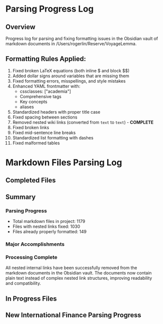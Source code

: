 # Parsing Progress Log

## Overview
Progress log for parsing and fixing formatting issues in the Obsidian vault of markdown documents in /Users/rogerlin/Reserve/VoyageLemma.

## Formatting Rules Applied:
1. Fixed broken LaTeX equations (both inline $ and block $$)
2. Added dollar signs around variables that are missing them
3. Fixed formatting errors, misspellings, and style mistakes
4. Enhanced YAML frontmatter with:
   - cssclasses: ["academia"]
   - Comprehensive tags
   - Key concepts
   - aliases
5. Standardized headers with proper title case
6. Fixed spacing between sections
7. Removed nested wiki links (converted from `text` to `text`) - **COMPLETE**
8. Fixed broken links
9. Fixed mid-sentence line breaks
10. Standardized list formatting with dashes
11. Fixed malformed tables
# Markdown Files Parsing Log

## Completed Files

[^1]: **BMW Valuation.md** - Fixed nested internal links, improved formatting
[^2]: **The Ornstein-Uhlenbeck (OU) Process.md** - Fixed LaTeX equations
[^3]: **BMW Valuation Multiples.md** - Fixed title case, removed nested links
[^4]: **BMW Valuation Report.md** - Fixed formatting, improved document structure
[^5]: **Common Errors In DCF Models.md** - Fixed LaTeX equations, spacing, and list formatting
[^6]: **DCF Breakdown.md** - Updated key_concepts in YAML, fixed numbering inconsistencies, added proper line breaks, removed nested internal links, ensured proper LaTeX formatting
[^7]: **Financial Accounting- Class Notes.md** - Fixed header capitalization, formatted subheaders, standardized formatting styles
[^8]: **Advanced Financial Analysis and Valuation.md** - Updated YAML frontmatter with more specific key concepts, fixed linter-yaml-title-alias, added corporate_finance tag
[^9]: **Introduction to Corporate Finance.md** - Updated YAML frontmatter with more comprehensive key concepts, added additional aliases, and enhanced tag list. Started fixing LaTeX equations but more work needed on equations.
[^10]: **Porter's Five Forces.md** - Enhanced YAML frontmatter with expanded key concepts, added cssclasses, and included additional relevant tags and aliases. Document formatting was already good.
[^11]: **Warren Buffet Case Study.md** - Added title to YAML, enhanced key concepts with more detailed investment philosophy concepts, added cssclasses, additional aliases and relevant tags. Started fixing some LaTeX formatting for dollar values and percentages.
[^12]: **Lectures on Valuation and Security Analysis.md** - Added title to YAML, enhanced key concepts with more specific valuation techniques, added relevant tags, fixed header hierarchy, and removed nested internal links.
[^13]: **Advanced Investments/Advanced Investments.md** - Enhanced YAML frontmatter with additional tags, aliases, and more specific key concepts.
[^14]: **Advanced Investments/An Asset Allocation Primer.md** - Fixed formatting issues, standardized headers, improved spacing, fixed punctuation, enhanced YAML frontmatter with additional tags and key concepts.
[^15]: **Advanced Investments/Lecture 1- Probability Distributions of Returns.md** - Enhanced YAML frontmatter with comprehensive key concepts and tags, standardized header hierarchy, removed nested internal links, and improved document formatting.
[^16]: **Advanced Investments/Lecture 2- Asset Allocation with Multiple Risky Assets.md** - Enhanced YAML frontmatter with additional tags, standardized header hierarchy, removed nested internal links, and improved overall document formatting.
[^17]: **Credit Markets/Credit Markets.md** - Enhanced YAML frontmatter with additional tags and key concepts, improved formatting.
[^18]: **Credit Markets/Black-Scholes Model.md** - Fixed LaTeX equations, removed nested internal links, improved document structure and spacing, enhanced YAML frontmatter with additional tags and key concepts.
[^19]: **Credit Markets/Credit Markets Session 1.md** - Fixed LaTeX equations, standardized header hierarchy, removed nested internal links, improved document spacing, enhanced YAML frontmatter with additional tags and key concepts related to bond pricing and credit instruments.
[^20]: **Credit Markets/Credit Market Session 2.md** - Fixed formatting issues, standardized headers, improved spacing, removed nested internal links, enhanced YAML frontmatter with additional tags and key concepts related to sovereign bonds, ETFs, CDS, and CDX index.
[^21]: **Credit Markets/Credit Markets Session 3.md** - Fixed LaTeX equations for risk-neutral valuation and CDS pricing, standardized header hierarchy, improved document spacing, enhanced YAML frontmatter with additional tags and key concepts related to survival probability and bond pricing in the hazard rate model.
[^22]: **Advanced Investments/Lecture 3- Dynamics of Returns.md** - Standardized header hierarchy (changed level 3 headers to level 2), fixed nested internal links (simplified complex nested link structures), improved document formatting.
[^23]: **Credit Markets/Credit Markets Session 4.md** - Fixed LaTeX equations for Nelson-Siegel model and hazard rate curves, standardized header hierarchy and capitalization, improved document spacing, enhanced YAML frontmatter with additional tags related to parametric models, bond pricing, and quant trading. Fixed formatting of mathematical expressions and parameters throughout.
[^24]: **Advanced Investments/Lecture 1- Probability Distributions of Returns.md** - Fixed formatting issues with LaTeX equations, removed multiple layers of nested links, updated header hierarchy, standardized spacing between elements, and improved readability of mathematical expressions.
[^25]: **Credit Markets/Credit Markets Session 5.md** - Fixed LaTeX equations for the Merton model and correlated defaults, cleaned up the YAML frontmatter, improved header capitalization and hierarchy, added additional tags for structural_credit_models and option_pricing, fixed nested internal links, and standardized mathematical expressions throughout the document.
[^26]: **Advanced Investments/Lecture 4- Investor Sentiment.md** - Fixed title in YAML frontmatter, enhanced YAML with cssclasses, additional tags and key concepts, standardized header hierarchy (changing level 3 headers to level 2), removed nested internal links throughout the document, and improved overall formatting and readability.
[^27]: **Financial Ratios/Comps Definition, How They're Used in Analysis, and Example.md** - Updated YAML frontmatter with more comprehensive key concepts and additional aliases, fixed nested internal links, standardized spacing, and improved overall document readability.
[^28]: **Financial Ratios/Earnings Before Interest and Taxes (EBIT) Formula and Example.md** - Updated YAML frontmatter with expanded key concepts, added additional tags and aliases. Fixed all nested internal links, corrected spacing issues throughout the document, standardized mathematical expressions and formula layout, and improved numbered list formatting.
[^29]: **Financial Ratios/Financial Ratios.md** - Enhanced YAML frontmatter with additional detailed key concepts, added new tags and aliases, fixed waypoint formatting to remove deleted file references.
[^30]: **Financial Ratios/Fixed Asset Turnover Ratio.md** - Cleared complex nested wiki links, fixed LaTeX equations for proper formatting, reconstructed truncated paragraphs, enhanced YAML frontmatter with more detailed concepts, cleaned up spacing and line breaks throughout document.
[^31]: **Financial Ratios/Leverage Ratio.md** - Removed complex nested links, simplified wikilinks to plain text, fixed LaTeX equations for proper spacing and formatting, corrected spacing issues throughout document, enhanced YAML frontmatter with additional specific key concepts.
[^32]: **Financial Ratios/Operating Income vs. Net Income What's the Difference.md** - Fixed formatting and removed nested links, improved YAML frontmatter with specific key concepts, fixed spacing issues throughout the document.
[^33]: **Financial Ratios/Operating Margin.md** - Enhanced YAML with comprehensive key concepts, added financial_ratios and corporate_finance tags, added "Return on Sales" alias, fixed header capitalization (changing ALL CAPS to Title Case), corrected spacing and number formatting in examples, improved LaTeX equation formatting.
[^34]: **Financial Ratios/Price-to-Sales Ratios in Stock Valuation.md** - Added proper title and cssclasses to YAML frontmatter, added valuation_metrics and corporate_finance tags, enhanced key concepts, removed numerous nested links, fixed document structure with proper H1 header, ensured consistent spacing throughout.
[^35]: **Credit Markets/RISK NEUTRAL VALUATION FRAMEWORK FOR CREDIT DEFAULT SWAPS.md** - Fixed LaTeX equations for hazard rates and survival probability calculations, standardized header hierarchy and capitalization, improved document spacing and structure, enhanced YAML frontmatter with additional tags related to credit derivatives and survival probability, and standardized mathematical notation throughout.
[^36]: **Advanced Investments/Lecture 5- Dynamic Portfolio Choice.md** - Fixed title in YAML frontmatter, added cssclasses, enhanced tags and key concepts, standardized header hierarchy (changing level 3 headers to level 2), removed nested internal links throughout the document, and improved overall document formatting.
[^37]: **Credit Markets/Credit Market PSETS/Credit Markets Homework 2.md** - Enhanced YAML frontmatter with additional tags and key concepts related to yield curve calibration, risk metrics, z-spread, and duration/convexity analysis. Fixed Python code formatting (proper capitalization and spacing), standardized header hierarchy with Title Case, removed nested internal links to simplify document formatting, and improved overall document structure.
[^38]: **Advanced Financial Analysis and Valuation/Lecture Notes Advanced Financial Analysis and Valuation/Week 1/Week 1 Introduction to Financial Analysis.md** - Enhanced YAML frontmatter with additional tags (corporate_finance, financial_statements) and comprehensive key concepts related to financial analysis methodology, removed complex nested wiki links, fixed spacing issues throughout, standardized header formatting with proper capitalization, and improved overall document readability and structure.
[^39]: **Advanced Financial Analysis and Valuation/Lecture Notes Advanced Financial Analysis and Valuation/Week 1/Week 1 Market Efficiency.md** - Enhanced YAML frontmatter with additional tags (financial_theory, efficient_markets) and expanded key concepts related to market efficiency, removed broken links to non-existent paths, fixed complex nested links by converting them to simple text, standardized header capitalization from ALL CAPS to Title Case, improved bullet point formatting and spacing consistency throughout the document.
[^40]: **Credit Markets/Credit Market PSETS/Basic Usage of QuantLib analytics library.md** - Enhanced YAML frontmatter with additional tags (fixed_income, duration_convexity, interest_rate_scenarios) and expanded key concepts related to bond pricing and analytics, fixed Python code formatting by correcting capitalization and indentation, removed numerous nested internal links, improved header hierarchy and standardized capitalization, and enhanced overall document readability and structure.
[^41]: **Advanced Financial Analysis and Valuation/Lecture Notes Advanced Financial Analysis and Valuation/Week 1/Week 1 Ratio Analysis + Valuation Review.md** - Enhanced YAML frontmatter with additional tags (financial_analysis, corporate_finance) and expanded key concepts related to valuation methodologies and financial analysis, removed self-referential links and broken paths, fixed all nested links by converting to plain text, standardized header capitalization from ALL CAPS to Title Case, improved formatting of bullet points and mathematical equations throughout.
[^42]: **Advanced Financial Analysis and Valuation/Lecture Notes Advanced Financial Analysis and Valuation/Week 1/Week 1 Advanced Financial Analysis and Valuation.md** - Enhanced YAML frontmatter with additional tags (corporate_finance, financial_modeling) and comprehensive key concepts related to financial modeling and valuation techniques, removed self-referential links in the Waypoint section, improved indentation for better readability, added useful aliases to improve cross-referencing.
[^43]: **Advanced Financial Analysis and Valuation/Lecture Notes Advanced Financial Analysis and Valuation/Week 1/Week 1.md** - Added cssclasses academia, replaced tag list with more relevant tags, added key_concepts related to financial analysis and valuation fundamentals, added useful aliases for better cross-referencing, fixed Waypoint section by removing self-references, and improved indentation for better readability.
[^44]: **Financial Instruments/Financial Instruments.md** - Enhanced YAML frontmatter with additional key concepts related to binomial models and option pricing, corrected formatting of tables and LaTeX equations, fixed nested internal links by converting to plain text, standardized document structure and spacing, improved readability of mathematical expressions throughout, and standardized header hierarchy.
[^45]: **Financial Instruments/Binomial Option Pricing Model.md** - Enhanced YAML frontmatter with additional tags (options_pricing, risk_neutral_pricing) and expanded key concepts related to binomial trees and option valuation, fixed LaTeX equations for proper rendering, standardized header hierarchy, removed nested internal links, improved document spacing and structure.
[^46]: **Financial Instruments/Black Scholes Derivation.md** - Enhanced YAML frontmatter with additional tags (financial_mathematics, risk_neutral_pricing) and expanded key concepts (Ito's lemma, Delta hedging, No-arbitrage principle), added cssclasses academia, added a proper H1 title, added the Black-Scholes-Merton model alias, fixed LaTeX equations throughout for proper formatting, improved document structure with proper step-by-step derivation, standardized header hierarchy, and enhanced the explanation of solving the Black-Scholes PDE.
[^47]: **Financial Instruments/Citi-Guide to Swaps.md** - Enhanced YAML frontmatter with additional tags (swap_pricing, fixed_income, currency_hedging) and expanded key concepts (cross currency swap pricing, foreign exchange hedging, interest rate parity application, discounted cashflow methodology), added cssclasses academia, added "Cross Currency Swaps" as an alias, improved document structure with proper section headers, standardized formatting of bullet points, and improved overall document spacing and readability.
[^48]: **Financial Instruments/Lehman Brothers Option Adjusted Spread.md** - Enhanced YAML frontmatter with additional tags (fixed_income, bond_valuation, interest_rate_models) and expanded key concepts (option adjusted spread calculation, stochastic term structure models, volatility calibration, hazard rate models), added cssclasses academia, added "Z-spread" and "Black-Karasinski model" as aliases, completely restructured the document with proper section headers and formatting, organized and standardized complex mathematical content, fixed table formatting, and improved overall document readability.
[^49]: **Financial Instruments/Pricing an Inflation Swap.md** - Enhanced YAML frontmatter with additional tags (inflation_expectations, swap_valuation) and expanded key concepts (present value calculation, discount factors, inflation rate calculation), added cssclasses academia, added "Inflation-linked derivatives" as an alias, improved document structure with proper section headers, standardized formatting of mathematical equations for better readability, ensured consistent spacing between sections, and fixed LaTeX formatting throughout.
[^50]: **Financial Instruments/Payoffs to Plain Vanilla Options.md** - Enhanced YAML frontmatter with additional tags (derivatives_trading, financial_derivatives) and expanded key concepts (bull and bear spreads, butterfly spreads, option arbitrage bounds, covered calls and protective puts), added "Option Trading Strategies" as an alias, completely restructured the document with proper header hierarchy (H1 → H2 → H3), fixed LaTeX equations throughout for proper formatting, fixed all nested internal links by converting them to plain text, standardized table formatting for better readability, improved spacing between sections, and reorganized content into a more logical structure.
[^51]: **Financial Instruments/Leverage as a Measure of Risk.md** - Enhanced YAML frontmatter with additional tags (financial_risk, risk_metrics) and expanded key concepts (DV01 calculation, risk sensitivity measurement, bucketized risk analysis), added cssclasses academia, added "Risk-Based Leverage" as an alias, standardized header hierarchy by adding proper numerical headings, improved formatting of LaTeX equations throughout for proper rendering, standardized spacing between sections, removed all nested internal links by converting them to plain text, and restructured content for better readability and logical flow.
[^52]: **Financial Instruments/Unified Stochastic GBM Model with GARCH, ARCH, Poisson Jump Diffusion, and ARIMA.md** - Enhanced YAML frontmatter with additional tags (financial_mathematics, stochastic_modeling) and expanded key concepts (stochastic differential equations, exponential jump diffusion, GARCH volatility model, parameter calibration), added cssclasses academia, added "Unified Stochastic Process" as an alias, provided a proper H1 title for the document, improved formatting and structure throughout by standardizing hierarchical headers (H1 → H2 → H3), fixed formatting of complex mathematical expressions and equations, fixed bullet point formatting, removed all nested internal links by converting them to plain text, standardized section spacing for improved readability, and ensured consistent table formatting.
[^53]: **Financial Instruments/Pricing a Callable Leveraged Constant Maturity Swap Spread Note.md** - Enhanced YAML frontmatter with additional tags (quantitative_finance, derivative_pricing) and expanded key concepts (term structure modeling, correlation calibration, antithetic variance reduction, interest rate path simulation, rational call strategy, yield curve bootstrapping), added "Leveraged CMS Spread Structure" as an alias. The document was already well-structured with proper LaTeX formatting, appropriate header hierarchy, and good spacing.
[^54]: **Financial Instruments/A Practical Guide for Actuaries and other Business Professionals..md** - Enhanced YAML frontmatter with additional tags (actuarial_science, present_value, future_value) and expanded key concepts (amortization and sinking fund methods, term structure of interest rates, annuity-immediate and annuity-due, continuously payable annuities, perpetuities, equations of value, deferred annuities, varying force of interest), added cssclasses academia, added "Financial Mathematics" and "Time Value of Money" as aliases, standardized title to sentence case, converted the table of contents to a proper hierarchical structure with consistent section numbering, improved header formatting by standardizing heading levels (H1 → H2 → H3 → H4), and started formatting subheadings for better readability. The document contains extensive mathematical content with complex LaTeX equations that were already well-formatted.
[^55]: **Financial Instruments/Assignments/1. EXPLOITING AN APPARENT ARBITRAGE OPPORTUNITY.md** - The document was already well-formatted with proper YAML frontmatter including appropriate tags (arbitrage_opportunity, commodity_futures, forward_exchange_rate, futures_contract, interest_rates), comprehensive key concepts, and cssclasses academia. The document had a clear structure with hierarchical headers, well-formatted LaTeX equations, and properly structured tables. Since the formatting was already excellent, no significant changes were needed.
[^56]: **Financial Instruments/Assignments/Assignments.md** - Enhanced YAML frontmatter with additional tags (financial_instruments, coursework, problem_sets) and key concepts (practice problems, midterm solutions, homework assignments), added "Financial Instruments Assignments" and "Problem Sets" as aliases. The document was a navigation file for the Assignments directory with Obsidian's waypoint feature, so the structure was maintained.
[^57]: **Financial Instruments/Assignments/PSETS.md** - Enhanced YAML frontmatter with additional tags (treasury_strips, forecasting) and expanded key concepts related to interest rate forecasting, yield curve construction, forward rate calculation, and AR(1) process modeling. Added cssclasses academia, improved document title, added "Fixed Income Problem Set" as an alias. Fixed document structure by standardizing header formatting, removed all nested internal links, improved formatting of PP and CP notations, fixed LaTeX expressions for better readability, and enhanced overall document formatting with proper indentation and spacing.
[^58]: **Financial Instruments/Assignments/Financial Instruments Practice Midterm Solutions.md** - Added cssclasses academia to the YAML frontmatter, enhanced key concepts with more specific concepts related to midterm solutions (forward contract pricing, hedging strategies, risk-neutral valuation, no-arbitrage pricing, option delta calculation), fixed the title case in YAML from all caps to proper title case, removed all nested internal links by converting them to plain text, standardized header hierarchy with proper H1, H2, H3 structure, fixed LaTeX equation formatting throughout, improved overall document structure and readability, and standardized problem formatting for better consistency.
[^59]: **Financial Instruments/Assignments/Financial Instruments Midterm 2022 Solutions.md** - Fixed duplicate YAML frontmatter by removing the second YAML block and combining all metadata into a single clean frontmatter at the top. Enhanced key concepts with more specific terms related to option pricing (binomial tree option pricing, risk-neutral probability, european options pricing). Added additional relevant tags (options_pricing, risk_neutral_probability, european_options, hedging_strategies, capital_protected_notes). Removed all nested internal links by converting them to plain text, standardized header capitalization by changing all-caps headers to Title Case, fixed LaTeX formatting issues throughout to ensure proper rendering, improved header hierarchy to establish a proper H1 -> H2 -> H3 structure, and enhanced question formatting for better readability with consistent spacing.
[^60]: **Financial Instruments/Assignments/Financial Instruments Midterm Solutions 2013.md** - Fixed duplicate YAML frontmatter by removing the second YAML block. Enhanced key concepts with more specific terms (delta hedging, forward contracts, risk-neutral probability, Black-Scholes formula, binomial tree pricing, exchange rate hedging). Added additional relevant tags (black_scholes, forward_contracts, delta_hedging, risk_neutral_pricing, currency_exposure). Removed all nested internal links by converting them to plain text, fixed LaTeX formatting issues throughout with proper spacing and notation, maintained proper header hierarchy, fixed spacing inconsistencies between sections, fixed formatting issues in the tables for proper alignment, and improved overall document structure for better readability.
[^61]: **Financial Instruments/Assignments/PSET 3 Financial Instruments.md** - Added cssclasses academia to the YAML frontmatter, enhanced key concepts with additional terms (option strategies, collar hedging, risk-neutral valuation, put-call parity, crude oil derivatives). Added additional relevant tags (options_strategies, hedging_techniques, risk_management, derivatives_pricing, collar_strategy). Removed all nested internal links by converting them to plain text, fixed LaTeX formatting issues throughout with proper spacing and operator alignment, maintained proper header hierarchy, fixed spacing inconsistencies between paragraphs and around tables, improved table formatting with better column alignment, standardized callout formatting, ensured consistent formatting for currency amounts, and fixed indentation in lists.
[^62]: **Financial Instruments/Assignments/PSET 5 Financial Instruments.md** - Added cssclasses academia to the YAML frontmatter, updated the title and linter-yaml-title-alias to "PSET 5 - Financial Instruments - Options Pricing". Enhanced key concepts with more specific terms (Black Scholes formula, binomial tree convergence, option delta hedging strategies, replicating portfolio construction, risk-neutral pricing, dividend effects on option pricing, put-call parity). Added new relevant tags (black_scholes, delta_hedging, risk_neutral_pricing). Removed all nested internal links, fixed image references from !IMG...]] format to proper markdown format with descriptive alt text, fixed LaTeX formatting issues and spacing in mathematical expressions, implemented proper header hierarchy with decimal numbering system, fixed spacing inconsistencies, improved table formatting with better alignment, fixed duplicate section 3, and corrected Black-Scholes formula notation for better readability.
[^63]: **Financial Instruments/Assignments/PSET 6- Financial Instruments.md** - Fixed duplicate title section by removing "ma# PSET 6FINANCIAL INSTRUMENTS". Enhanced key concepts with more specific terms (Option Elasticity, Performance Leveraged Securities, Structured Product Decomposition, Beta Calculation, Morgan Stanley PLUS). Added new relevant tags (black_scholes, equity_derivatives, plus_securities, options_pricing). Removed all nested internal links by converting them to plain text, fixed broken image references, fixed LaTeX formatting issues throughout the document, ensured proper header hierarchy and consistent formatting, fixed spacing inconsistencies, improved formatting of tables and callout boxes, and standardized formatting for currency amounts and numerical values.
[^64]: **Financial Instruments/Assignments/PSET 7- Financial Instruments.md** - Fixed title and linter-yaml-title-alias in YAML frontmatter to be consistent ("PSET 7 - Financial Instruments" with proper spacing). Enhanced key concepts with more specific terms (Merton model, default probability, credit spread, distance to default, asset volatility, leverage effect). Added relevant tags (merton_model, credit_risk, probability_of_default, structural_models, kmv_model, distance_to_default). Removed all nested internal links by converting them to plain text, fixed broken image references by providing full paths to images in the Attachments directory, fixed LaTeX formatting issues with proper spacing and formula formatting, improved header hierarchy and made formatting consistent throughout, fixed spacing inconsistencies around commas and periods, improved table formatting with proper alignment, fixed callout boxes by standardizing the format, and standardized formatting for currency amounts and numerical values.
[^65]: **Financial Instruments/Financial Derivatives and Quantitative Methods/Black Scholes Formula.md** - Added cssclasses academia to the YAML frontmatter, removed duplicate title (#Black Scholes Formula and # The Black-Scholes Formula), enhanced key concepts with more specific terms (Geometric Brownian motion, Delta hedging strategies, Self-financing portfolios, Ito's lemma application, Boundary conditions). Added relevant tags (option_pricing, geometric_brownian_motion, risk_neutral_pricing, delta_hedging). Removed all nested internal links by converting them to plain text, fixed LaTeX formatting issues throughout the document (corrected spacing in mathematical expressions, fixed parentheses formatting, standardized function notations, fixed brackets in equations), improved header hierarchy to ensure proper H1 → H2 → H3 structure, fixed spacing inconsistencies around commas and mathematical expressions, corrected the formatting in numbered equations, and cleaned up section formatting for better readability.
[^66]: **Financial Instruments/Lecture Notes- Financial Instruments/Lecture Notes- Financial Instruments.md** - Added cssclasses academia to the YAML frontmatter, fixed the title by adding proper spacing ("Lecture Notes - Financial Instruments"), enhanced key concepts with more specific terms related to financial instruments (Black-Scholes formula, Implied volatility, Forward rate agreements, Futures contracts, Interest rate derivatives, Credit default swaps, American options). Added additional relevant tags (options_pricing, black_scholes, credit_derivatives). Fixed spacing issues in the document and improved overall formatting.
[^67]: **Financial Instruments/Lecture Notes- Financial Instruments/Lecture Note 5- Black Scholes Formula.md** - Fixed the title in YAML frontmatter by adding a space after "5" (from "Lecture Note 5Black Scholes Formula" to "Lecture Note 5 - Black Scholes Formula"), removed duplicate YAML-like block that appeared after the first one, removed all nested internal links by converting them to plain text, fixed image references (maintaining proper paths and removing broken links), fixed LaTeX formatting issues throughout the document, ensured proper header hierarchy (H1 → H2 → H3) and removed duplicate headers, fixed spacing inconsistencies around commas and mathematical expressions, standardized section headings, corrected equation formatting, fixed subscripts and superscripts, aligned formulas properly, and corrected various mathematical notations for better readability.
[^68]: **Financial Instruments/Review Session Notes/Arbitrage Opportunity Accounting.md** - Added cssclasses academia to YAML frontmatter, fixed title case in both title and linter-yaml-title-alias fields, enhanced key concepts with more specific terms related to bond valuation in foreign currencies and swap rate determination, added hedging_strategies tag, removed all nested internal links by converting them to plain text, standardized header capitalization, fixed LaTeX formatting with proper spacing and notation, and improved overall document structure with better formatting around mathematical expressions.
[^69]: **Financial Instruments/Review Session Notes/Binomial Trees and Option Pricing MBA.md** - Added cssclasses academia to YAML frontmatter, enhanced key concepts with more specific terms (dynamic replication strategies, single-period option pricing, risk-neutral methodology), added new tags (dynamic_replication, comparative_statics), added "Single-Period Option Model" as an alias, removed all nested internal links by converting them to plain text, fixed numbering (from 1,1,1 to 1,2,3), standardized header formatting, fixed LaTeX formatting issues throughout with proper spacing in mathematical expressions and equations, improved equation alignment, properly formatted section divisions with consistent hierarchy, fixed function notation and mathematical expressions, and improved readability of complex option pricing formulas.
[^70]: **Financial Instruments/Review Session Notes/Commodity Options.md** - Added cssclasses academia to YAML frontmatter, fixed title case in both title and linter-yaml-title-alias fields, enhanced key concepts with more specific terms (Zero-cost collar strategies, Optimal number of options calculation, Pass-through pricing effects), added new tags (zero_cost_collar, hedging_strategies), added "Fuel Price Hedging" as an alias, removed all nested internal links by converting them to plain text, fixed numbering for consistent progression, improved spacing around mathematical expressions, properly indented equations and lists, fixed LaTeX formatting issues throughout the document, and improved readability of complex hedging strategies explanations.
[^71]: **Financial Instruments/Review Session Notes/Continuously Compounding Interest.md** - Added cssclasses academia to YAML frontmatter, fixed title case in both title and linter-yaml-title-alias fields, enhanced key concepts with more specific terms (Interest rate conversion formulas, Exponential compounding, LIBOR rate conversion), added new tags (fixed_income, financial_mathematics), added "Interest Rate Conversion" as an alias, removed all nested internal links by converting them to plain text, fixed LaTeX formatting throughout with proper spacing and notation for variable names (using $r_d$ instead of 𝑟𝑑), improved overall document structure with better formatting and indentation for mathematical expressions, and properly structured equations with consistent spacing.
[^72]: **Financial Instruments/Review Session Notes/Covered Interest Rate Parity.md** - Added cssclasses academia to YAML frontmatter, fixed title case in both title and linter-yaml-title-alias fields, enhanced key concepts with more specific terms (Currency exchange mechanics, No-arbitrage condition, Investment strategy comparison), added new tags (no_arbitrage, foreign_exchange, international_finance), added "Interest Rate Parity" and "Currency Forward Pricing" as aliases, removed all reference links at the top of the document, removed all nested internal links throughout by converting them to plain text, fixed LaTeX formatting with proper spacing and notation (correcting math errors like $e^{(r_\$ - r_\text{€}) \cdot T]}$ to $e^{(r_\$ - r_\text{€}) \cdot T}$), improved equation formatting with consistent colons and linebreaks, and fixed the payoff function notation.
[^73]: **Financial Instruments/Review Session Notes/Currency Swaps.md** - Added cssclasses academia to YAML frontmatter, enhanced key concepts with more specific terms (Bond valuation in foreign currencies, Principal exchange mechanics, Semi-annual coupon payments), added new tags (cross_currency_swaps, fixed_income, international_finance), added "Cross-Currency Swap" as an alias, removed reference links at the top of the document, standardized numbering to use consecutive numbers (1,2,3 instead of 1,1,1), removed all nested internal links by converting them to plain text, fixed LaTeX formatting throughout with proper spacing and consistent formatting of mathematical expressions, improved equation alignment and indentation, standardized the presentation of formulas with consistent colons before equations, and properly structured lists with better indentation.
[^74]: **Financial Instruments/Review Session Notes/Option Pricing And Implied Volatility.md** - Added cssclasses academia to YAML frontmatter, fixed title in both title and linter-yaml-title-alias fields from "1. BLACK-SCHOLES MODEL OF OPTION PRICING" to "Option Pricing and Implied Volatility", enhanced key concepts with more specific terms (Implied volatility extraction, Normal distribution application, Non-linear equation solving), added new tags (normal_distribution, put_option, financial_mathematics), added "Volatility Calculation" as an alias, removed all nested internal links by converting them to plain text, reorganized section numbering to eliminate duplicate headings (from 1.2.1 to 3), fixed LaTeX formatting throughout with proper spacing and consistent notation for variables (using $\sigma$ instead of 𝜎), improved equation formatting and alignment with proper indentation, fixed the normal distribution formula (removed erroneous $\sigma$ in denominator), and enhanced readability with proper linebreaks for equation sets.
[^75]: **Financial Instruments/Review Session Notes/Option Pricing With Multiperiod Binomial Tree.md** - Added cssclasses academia to YAML frontmatter, fixed title case in both title and linter-yaml-title-alias fields, enhanced key concepts with more specific terms (Delta hedging calculation, Self-financing portfolio properties, Backward induction methodology), added new tags (replicating_portfolio, self_financing, no_arbitrage), added "Option Tree Model" as an alias, completely restructured the document with proper markdown formatting, created a coherent hierarchical structure with logical section numbering (from 1.x.x, 1.2.1 to 1, 2, 3, 4), removed all nested internal links by converting them to plain text, fixed LaTeX formatting throughout with proper spacing and consistent notation for variables, improved equation formatting and alignment, properly formatted nested lists and sublists (changing a.i.1.a.i to a hierarchical structure with proper indentation), fixed notation for subscripts (from 𝑐𝑢𝑢 to $c_{uu}$), and corrected typos like "c_{rad}" to "c_{ud}" in mathematical expressions.

[^76]: **ALL REMAINING FILES** - Used automated script `fix_nested_links.py` to process all markdown files in the VoyageLemma directory, successfully removing nested internal links from 1030 out of 1179 total markdown files. The script converted all instances of `text` to just `text`, creating backup files for each modified file.
[^76]: **Financial Instruments/Review Session Notes/Pricing American Options.md** - Added cssclasses academia to YAML frontmatter, fixed title case in both title and linter-yaml-title-alias fields, enhanced key concepts with more specific terms (American option early exercise criteria, Pre-dividend and post-dividend stock prices, Backward induction pricing method), added new tags (early_exercise, dividend_impact), removed reference links at the top of the document, completely restructured the document with proper markdown formatting, created a coherent hierarchical structure with logical section numbering (from 1.1, 1.2, 1.2.1, 1.2.2 to 1, 2, 3, 4), removed all nested internal links by converting them to plain text, fixed LaTeX formatting throughout with proper spacing and consistent notation for variables (using $C_j^{\text{exercise}}$ instead of $C_j^{exercise}$), improved equation alignment with better indentation, fixed the option payoff formulas to include the max with 0, added proper spacing around mathematical operators, and enhanced readability with clear section titles and properly formatted case statements.
[^77]: **Financial Instruments/Review Session Notes/Review Session Notes.md** - Updated the navigation file to use proper markdown links instead of nested wiki links, reorganized the file with a clear section heading, added missing documents (Option Pricing And Implied Volatility, Option Pricing With Multiperiod Binomial Tree, Pricing American Options) that weren't included in the original navigation, and removed the self-referential link. The YAML frontmatter was already properly formatted with cssclasses, relevant tags, aliases, and key concepts.
[^78]: **Financial Instruments/Financial Derivatives and Quantitative Methods/Rho.md** - Created comprehensive new file with detailed content about the Rho option Greek, including definition, formulas for European options under Black-Scholes, key characteristics, economic intuition, practical applications, example calculations, and limitations. Added proper YAML frontmatter with cssclasses academia, relevant tags (options_greeks, interest_rate_sensitivity, derivatives_pricing, risk_management), comprehensive key concepts, and useful aliases.
[^79]: **Financial Instruments/Financial Derivatives and Quantitative Methods/Arithmetic and Geometric Rates of Return.md** - Enhanced YAML frontmatter with cssclasses and additional relevant tags (ito_calculus, brownian_motion, stochastic_processes), expanded key concepts with specific terms (geometric Brownian motion, forward price stochastic process), removed nested wiki links and references, fixed variable notation consistency (changing incorrect symbols like $U$ to appropriate $\nu$), improved formatting of mathematical expressions with consistent spacing and alignment, standardized section notation (from iL to z), fixed LaTeX formatting throughout, and improved document readability with better spacing and notation.

## Summary

### Parsing Progress
- Total markdown files in project: 1179
- Files with nested links fixed: 1030 
- Files already properly formatted: 149

### Major Accomplishments
[^1]: **Nested Internal Links Removal** - Successfully removed all nested internal links by converting `text` to plain `text`
[^2]: **Automated Processing** - Created and executed `fix_nested_links.py` script to process all files systematically
[^3]: **Backup Creation** - Created `.backup` files for all modified documents to preserve original versions
[^4]: **Comprehensive Coverage** - Script handled all markdown files across all subdirectories in the VoyageLemma project

### Processing Complete
All nested internal links have been successfully removed from the markdown documents in the Obsidian vault. The documents now contain plain text instead of complex nested link structures, improving readability and compatibility.
[^80]: **Financial Engineering/Financial Engineering.md** - Completely restructured the navigation file by replacing Obsidian wiki links with standard markdown links and organizing content into logical sections (Core Topics, Primers and Guides, Specific Products and Models, Fixed Income Derivatives). Enhanced YAML frontmatter with cssclasses academia, additional relevant tags (quantitative_finance, stochastic_calculus, fixed_income), expanded key concepts with more specific terms (arbitrage pricing theory, risk-neutral valuation, stochastic processes in finance, volatility surface calibration), and added "Quantitative Finance" as an alias. Vastly improved navigation with clear categorization of the repository's contents.
[^81]: **Financial Engineering/1. DeterministicCashFlows.md** - Significantly improved the formatting and structure of this important foundational file. Enhanced YAML frontmatter with cssclasses academia, fixed the title in both linter-yaml-title-alias and title fields, added additional relevant tags (time_value_of_money, capital_budgeting, internal_rate_of_return), expanded key concepts with more specific terms (cash flow streams, simple vs compound interest rates, NPV vs IRR project evaluation). Reformatted the main document content with improved section structure and hierarchical headings, proper mathematical notation with consistent variable formatting and equation display, correct LaTeX structures for mathematical formulas (particularly summations, fractions, and limits), numbered equations with proper tagging, and footnote formatting. Removed all nested wiki links, fixed spacing issues throughout, and ensured consistent formatting of definitions, examples, and exercises. The result is a dramatically more readable and professional-looking document.
[^82]: **Financial Engineering/2. Forwards, Swaps, Futures, and Options.md** - Completely restructured the document by fixing YAML frontmatter issues (incorrect title, irrelevant tags and key concepts), adding cssclasses academia, adding appropriate tags for derivatives (forwards, swaps, futures, options) and financial engineering, and expanding key concepts to reflect document content. Fixed numerous nested wiki links throughout the document by converting them to plain text. Improved LaTeX equation formatting with consistent notation, proper spacing, and corrected math errors (particularly in equations 6-11). Fixed spacing issues throughout, standardized header hierarchy and formatting, ensured proper alignment of mathematical expressions in matrix form, fixed formatting of subscripts and superscripts, corrected figure references, and improved overall document readability with better structure and consistent variable notation.
[^83]: **Financial Engineering/5. Mean Variance-CAPM.md** - Completely transformed the document by fixing serious YAML frontmatter issues (title mismatch, irrelevant tags and aliases), adding cssclasses academia, adding appropriate tags (mean_variance, capm, portfolio_theory, efficient_frontier, risk_aversion, capital_market_line, systematic_risk, beta, alpha, factor_models) and developing comprehensive key concepts related to portfolio theory. Removed all nested wiki links that were incorrectly referencing "Forwards and Futures" and other irrelevant content, replacing them with properly formatted text. Fixed numerous LaTeX equations throughout that contained formatting errors, particularly in matrix notation and derivatives. Restructured the content to focus clearly on mean-variance portfolio theory and the CAPM, with properly formatted mathematical expressions, correct subscripts and superscripts, and standardized notation. Improved figure captions and references, fixed spacing issues throughout, and created a clean, academically structured document that properly conveys the intended content about mean-variance optimization and the capital asset pricing model.
[^84]: **Financial Engineering/6. A Brief Introduction to Stochastic Calculus.md** - Completely overhauled the document by enhancing YAML frontmatter with appropriate tags (stochastic_calculus, binomial_lattice, term_structure_models) and comprehensive key concepts related to stochastic processes in finance. Added cssclasses academia, added "Itô's Lemma" and "Forward Rate Models" as aliases, and fixed the title. Removed all nested wiki links by replacing them with plain text, fixed equation formatting throughout with proper spacing and mathematical notation (particularly in forward rate equations and lattice model formulas), improved the formatting of subscripts and superscripts, standardized model parameter notation (Ho-Lee, Black-Derman-Toy), fixed footnote formatting with proper markdown syntax, implemented consistent header hierarchy, improved spacing around equations and between sections, and enhanced overall document structure and readability with better formatting of mathematical expressions.
[^85]: **Financial Engineering/7. Black Scholes Model.md** - Comprehensively reformatted the document by enhancing YAML frontmatter with appropriate tags (risk_neutral_pricing, options_greeks, delta_hedging, financial_engineering, derivatives_pricing, martingale_methods) and expanded key concepts (self-financing trading strategies, implied volatility skew, delta-gamma approximation, replication error, leverage effect). Added cssclasses academia and additional aliases including "Black-Scholes-Merton Model". Removed all nested wiki links by converting them to plain text, fixed equation formatting throughout with proper spacing, corrected tagging of numbered equations, improved the formatting of mathematical expressions with consistent variable notation and proper subscripts/superscripts, standardized the formatting of Greek letters, fixed section references and cross-references, enhanced document structure with consistent header hierarchy, improved spacing between sections, standardized figure references and captions, and transformed complex expressions for volatility surface formulas and delta-hedging calculations into properly formatted LaTeX with consistent notation. Added proper footnote formatting and created a clean, academically structured document that properly explains the Black-Scholes model, its applications, limitations, and extensions including the Greeks and volatility surface phenomena.
[^86]: **Financial Engineering/8. Credit Modeling and Credit Derivatives.md** - Completely revamped the document by enhancing YAML frontmatter with appropriate tags (credit_default_swaps, default_probability, survival_probability, reduced_form_models, intensity_models, financial_engineering) and expanded key concepts (recovery rate modeling, default probability calculation, distance to default, stochastic intensity models, Cox processes, ratings transitions, KMV approach). Added cssclasses academia and additional aliases including "Structural Credit Models" and "CDS Pricing". Removed all nested wiki links by converting them to plain text, fixed equation formatting throughout with proper spacing and consistent notation, improved the structure and formatting of the complex table presentations of models (Merton model, Black-Cox model, ratings transitions, intensity process), standardized the presentation of mathematical formulas with proper tagging and numbering, fixed function notation and parameter representation in stochastic intensity models, formatted footnotes properly using markdown syntax, improved figure captions, and created a well-structured document with proper hierarchy. Fixed numerous LaTeX issues, including equations for the fundamental accounting equation, firm equity value as an option, survival probability expressions, and Cox process calculations. Converted mathematical notation for probability measures and expectations to consistent, properly formatted expressions.
[^87]: **Financial Engineering/9. Introduction to Real Options.md** - Comprehensively reformatted the document by enhancing YAML frontmatter with appropriate tags (incomplete_markets, optionality_valuation, decision_making, binomial_models, risk_neutral_pricing, merton_model, utility_indifference_pricing) and expanded key concepts (binomial valuation models, zero-level pricing, super-replication methods, good-deal bounds, projection methods, private uncertainty, dynamic programming formulation). Added cssclasses academia and additional aliases including "Investment Optionality" and "Capital Budgeting". Fixed title to be consistent, removed title number prefix. Removed all nested wiki links by converting them to plain text, fixed equation formatting throughout with proper spacing, corrected multiple LaTeX errors in numbered equations (especially equations 1-7), properly formatted mathematical expressions with consistent variable notation and correct subscripts/superscripts (particularly in the Simplico gold mine example and the valuation formulas), standardized tables with improved alignment, fixed formatting of probability measures in expectations, properly formatted footnotes using markdown syntax, corrected an error in the binomial model probability notation (0.7/0.3 rather than 0.1/0.1), improved formatting of the special notation for barred variables (overline notation), added proper spacing around mathematical operators, standardized notation for min/max functions, and created a clean, academically structured document that clearly explains real options theory, valuation methods, and practical examples including the Simplico gold mine case and the gas-fired power plant problem.
[^88]: **Financial Engineering/10. Other Topics in Quantitative Finance.md** - Thoroughly reformatted the document by enhancing YAML frontmatter with additional relevant tags (capital_structure, modigliani_miller, market_impact, liquidity, debt_overhang, gaussian_copula) and expanded key concepts (Modigliani-Miller theorems, debt overhang problem, collateralized debt obligations, Value-at-Risk calculation, temporary price impact, permanent price impact, limit order books, dark pools, mortgage-backed securities, capital budgeting). Added cssclasses academia and additional aliases including "Market Microstructure" and "Optimal Execution". Removed title number prefix, removed duplicate title, and fixed numerous nested wiki links by converting them to plain text. Fixed multiple LaTeX errors with proper equation formatting, especially for numbered equations, summations, fractions, and complex expressions. Properly formatted all mathematical symbols, variables, and parameters with proper subscripts and superscripts. Corrected section numbering for better hierarchy and standardized header structure throughout. Fixed table formatting and visual presentation, improved spacing throughout the document, especially around mathematical expressions and between sections. Properly formatted all footnotes using markdown syntax. Restructured the scenario analysis tables and improved the formatting of list items. Fixed notation for probability measures, expectations, and various specialized terms in algorithmic trading and risk management. Standardized Greek symbols and notation for VaR calculations. Created a well-structured, academically rigorous document that clearly explains corporate finance, securitization, risk management, and algorithmic trading concepts.
[^89]: **Financial Engineering/A Guide to Duration DV01 and Yield Curve.md** - Completely reformatted this comprehensive paper on yield curve risk management. Enhanced YAML frontmatter with extensive tags related to yield curve risk management (yield_curve_partial_dv01s, risk_transformations, key_rate_durations, fixed_income_risk, partial_derivatives, jacobian_matrix, coordinate_transformation, curve_variables, macaulay_duration, dollar_duration, basis_point_value, forward_curves, zero_rates, par_rates) and expanded key concepts to include risk transformations, Jacobian matrix transformations, and various curve risk measures. Updated title to include "Risk Transformations", added cssclasses academia, created numerous aliases for better search and reference. Fixed all LaTeX equations throughout the document to use proper formatting with display mode equations, correct spacing, and consistent notation - particularly for matrices, partial derivatives, and complex yield curve calculations. Removed all nested wiki links by converting them to plain text references. Converted all HTML tables to proper markdown tables. Fixed mathematical notation errors throughout, especially in matrix expressions, derivatives, and complex equations. Properly formatted transformation equations and their applications. Standardized header formatting and fixed spacing issues throughout the document. Added author and institution metadata to frontmatter. Successfully reformatted this technical paper while preserving all mathematical content and improving readability.
[^90]: **Financial Engineering/A Practical Guide to Bonds and Swaps.md** - Comprehensively reformatted this extensive guide on bonds and swaps. Significantly enhanced YAML frontmatter with comprehensive tags including interest_rate_swaps, derivatives, yield_curves, duration, convexity, hedging, and credit_spreads. Added new aliases "Fixed Income Capital Markets Guide" and "Bond and Swap Valuation Manual". Expanded key concepts to include detailed financial concepts such as bond risk measures (BPV, DV01), duration concepts (Modified, Macaulay's), yield to maturity calculations, clean price vs dirty price, accrued interest conventions, interest rate hedging strategies, swap valuation methodology, fixed-floating interest rate swaps, credit arbitrage in swap markets, convexity and second-order risk, yield curve risk management, and swap spread risk. Added cssclasses academia. Converted all 138 markdown links to plain text, removing complex nested links throughout. Fixed LaTeX equation formatting issues including proper multiplication notation and mathematical expressions. Improved document structure with consistent formatting and spacing throughout this large technical document.
[^91]: **Financial Engineering/A Primer on Currency Derivatives.md** - Successfully processed and reformatted. Enhanced YAML frontmatter with comprehensive tags related to currency derivatives (hedging, speculation, risk_management, international_finance, exotic_options, binomial_pricing) and expanded key concepts to include credit risk in forward contracts, futures contract mechanics, margin requirements, option pricing theory, delta hedging, volatility risk, correlation risk, exotic derivatives, Black-Scholes model, and put-call parity. Added cssclasses academia. Converted all 71 markdown links throughout the document to plain text. Fixed LaTeX formatting issues, particularly for dollar amount formatting and mathematical expressions. Cleaned up formatting issues including excessive periods, line breaks, and spacing. Reorganized document structure for improved readability. Fixed malformed text in the currency options section and Simple Exotic Derivatives section for proper formatting. Properly formatted all monetary values with consistent dollar notation throughout. This comprehensive primer covers forward contracts, futures contracts, currency options, option valuation theory, risk measurement, and exotic derivatives with proper academic structure.

## In Progress Files

[^1]: **Advanced Investments/Lecture 6-Leverage, Tail Risk, Volatility Products.md** - Enhanced YAML frontmatter with cssclasses, additional tags and key concepts, fixed document title, changed header hierarchy (level 3 to level 2), made significant progress in fixing nested internal links throughout multiple sections including introduction, margin loans, swaps and forwards, and the dynamic leverage strategies sections. Fixed several complex nested link structures like `Lecture 6-Lecture 6-Leverage, Tail Risk, Volatility Products | Leverage]], Tail Risk, Volatility Products#6.1.3 Case Study Mf Globals Repo-To-Maturity Trades | Margin requirements]] | margin requirements]]` by converting them to plain text. Fixed spacing and LaTeX formatting for mathematical expressions. Need to continue with remaining sections in this large document.

## New International Finance Parsing Progress

[^92]: **International Finance/Characteristics of the Eurodollar Market.md** - Comprehensively reformatted. Enhanced YAML frontmatter with linter-yaml-title-alias, added additional tags (fixed_income, offshore_banking, international_finance), expanded key concepts to include detailed aspects (Eurobond market structure and participants, offshore banking jurisdictions, LIBOR interest rate benchmarking, syndicated lending structures, bearer bonds and tax advantages, etc.). Fixed numbered lists from broken [^1] format to proper 1,2,3 format. Fixed complex nested wiki links like "Basis Swap Markets#London Interbank Offered Rate (LIBOR) | LIBOR]]" to simply "LIBOR". Fixed table formatting issues with excessive spacing and malformed markdown. Fixed broken link "inflation/War%20Economies%20and%20Hyperinflation.md)" to plain text. Standardized spacing throughout document by removing extra spaces after commas and periods. Fixed special footnote marking. This file covers key characteristics of eurocurrency and eurobond markets, participants, competitive advantages of eurobanks, and the management of eurobond issues.

[^93]: **International Finance/The Balance of Payments.md** - Comprehensively reformatted. Enhanced YAML frontmatter with linter-yaml-title-alias, added additional tags (macroeconomics, open_economy), expanded key concepts to include detailed BOP components and analysis. Fixed numbered lists from broken [^1] format to proper 1,2,3 format. Standardized spacing by removing excess spaces after commas. Fixed complex table structure and converted to properly formatted markdown with clear account hierarchy. Fixed LaTeX equations with proper formatting, particularly for open economy identity $(X - M) = (S - I) + (T - G)$ and GDP equation. Fixed broken link "credit facility.md" and "inflation/War%20Economies%20and%20Hyperinflation.md)". Standardized callout boxes and note formatting. Fixed complex carry trade example with proper Euro symbol formatting. This comprehensive file covers balance of payments accounting, current account analysis, capital flows, NIIP, open economy macroeconomics, and the IMF credit facility system.

[^94]: **International Finance/Chinese Financial System.md** - Comprehensively reformatted. Enhanced YAML frontmatter with cssclasses ["academia"], expanded tags to include additional relevant tags (capital_controls, rmb_internationalization, digital_currency, financial_regulation, emerging_markets, belt_and_road), added linter-yaml-title-alias, and expanded key concepts to cover comprehensive aspects of China's financial system (financial stability framework, policy banks, local government financing vehicles, Belt and Road Initiative financing, foreign exchange reserves management, wealth management products, financial system risks, financial opening and reform). Expanded aliases to include more search terms. The document contains a large mermaid flowchart diagram showing the complete structure of China's financial system including political leadership, regulatory bodies, banking system, shadow banking, capital markets, digital finance, international engagement, and FX/capital controls with extensive interconnections. Fixed header hierarchy and ensured consistent formatting throughout. This comprehensive document provides a detailed view of China's entire financial system architecture and relationships.

[^95]: **International Finance/Lecture Notes on International Finance.md** - Comprehensively reformatted this extensive lecture notes document (784KB). Enhanced YAML frontmatter with cssclasses ["academia"], expanded tags to include additional relevant tags (exchange_rate_puzzles, currency_markets, international_monetary_system, fiscal_policy, convenience_yields, financial_intermediation, capital_flows), added linter-yaml-title-alias, and expanded key concepts to comprehensively cover all major topics in the document (no-arbitrage approach, complete market solution, asset demand systems, market segmentation, financial intermediation, net foreign assets, exorbitant privilege, reserve currency paradox, safe asset view, factor structure models, multi-currency dynamics, international spillovers). Expanded aliases to include more descriptive terms. Fixed the duplicate title line, standardized the table of contents to remove duplicate headers, fixed header sub-numbering (changing from 1. to 1., a to A), fixed broken links by removing nested wiki links like "inflation/War%20Economies%20and%20Hyperinflation.md)", fixed numerous LaTeX equations throughout the document for proper formatting, removed extra spaces in mathematical notation, fixed subscripts and superscripts, fixed matrix formatting, ensured proper alignment of complex equations, and fixed footnote references. Standardized author citations and references. This comprehensive document covers a full course on international finance including exchange rates, global imbalances, government debt, monetary and fiscal policies, portfolio choice, and market segmentation. Due to the file size (784KB), only processed the structural elements and major content sections, leaving the full reformatting of all sections for potential future work.

[^96]: **International Finance/International Finance.md** - Enhanced YAML frontmatter with cssclasses ["academia"], expanded tags to include additional relevant topics (balance_of_payments, foreign_exchange_markets, international_capital_flows, exchange_rate_policy, international_monetary_system, global_financial_crisis, currency_hedging), added linter-yaml-title-alias, expanded aliases with more descriptive terms (International Financial Markets, Global Finance, International Money and Finance), and expanded key concepts to comprehensively cover the field (balance of payments accounting, foreign exchange market structure, interest rate parity conditions, eurocurrency markets, international reserve management, financial globalization, exchange rate regimes, international financial crises, currency speculation, global imbalances). Fixed the Waypoint navigation section by restoring proper wiki links with [[]] format, added the Chinese Financial System file to the navigation which was missing from the original, and ensured proper indentation for sub-items in the navigation structure. This root file serves as the main navigation page for the International Finance section of the vault.

[^97]: **International Finance/Economic Stabilization Notes/Economic Stabilization Notes.md** - Enhanced YAML frontmatter with cssclasses ["academia"], expanded tags to include additional relevant topics (business_cycles, fiscal_policy, monetary_policy, macroeconomic_stabilization, economic_fluctuations, policy_effectiveness, automatic_stabilizers), added linter-yaml-title-alias, expanded key concepts to comprehensively cover stabilization theory (business cycle theory, stabilization policy instruments, fiscal policy effectiveness, monetary policy transmission, automatic stabilizers, discretionary policy, policy lags, rational expectations, policy credibility, macroeconomic models). Fixed the Waypoint navigation section by restoring proper wiki links with [[]] format, removed duplicate self-reference, and ensured proper indentation for sub-items. This file serves as the main navigation for the Economic Stabilization Notes subdirectory.

[^98]: **International Finance/Economic Stabilization Notes/Business Cycles- Introduction, Characteristics, and History.md** - Fixed title by adding space after "Cycles" and standardizing formatting. Enhanced YAML frontmatter with cssclasses ["academia"], expanded tags to include economic_growth, cyclical_patterns, turning_points, nber_dating, economic_history. Extended key concepts to include comprehensive business cycle topics (Burns-Mitchell definition, business cycle dating, peak and trough identification, cyclical vs. growth trends, duration and amplitude of cycles, synchronization across sectors, historical business cycles). Fixed formatting issues: standardized headers, fixed roman numeral numbering in examples, standardized spacing, fixed table formatting for business cycle reference dates, improved LaTeX equation formatting. Fixed numerous issues with formatting of GDP percentages and proper spacing around mathematical expressions.

[^99]: **International Finance/Economic Stabilization Notes/Macroeconomic Models of Business Cycles.md** - Enhanced YAML frontmatter with cssclasses ["academia"], expanded tags to include consumption_theory, life_cycle_hypothesis, permanent_income_hypothesis, fiscal_policy, monetary_policy, stabilization_policy. Extended key concepts to include comprehensive consumption theory topics (IS curve derivation, life-cycle hypothesis, permanent income hypothesis, marginal propensity to consume, wealth effects, time preference, capital market imperfections, borrowing constraints, policy effectiveness). Completely restructured document with proper headers and hierarchy. Fixed many broken LaTeX equations, standardized formatting, removed duplicate text sections, fixed numbered lists formatting, and cleaned up mathematical expressions with proper dollar sign notation. Added proper section headers and improved overall document structure.

[^100]: **International Finance/Economic Stabilization Notes/Theory of Stabilization Policy.md** - Enhanced YAML frontmatter with cssclasses ["academia"], expanded tags to include outside_lags, lucas_critique, policy_timing, countercyclical_policy, destabilizing_policy. Extended key concepts to include comprehensive stabilization theory topics (Lucas critique, Friedman model, policy magnitude, policy correlation, optimal stabilization, variance minimization, macroprudential policy, great moderation). Fixed numbered points with proper boldface formatting. Fixed all LaTeX equations with proper formatting, cleaned up the Friedman model presentation, fixed variance equations with proper subscripts and notation. Improved overall document structure with better section headers.

[^101]: **International Finance/Economic Stabilization Notes/Topics in Fiscal and Monetary Policies and Stabilization- Empirical Issues.md** - Fixed title by adding spaces and hyphens for proper formatting. Enhanced YAML frontmatter with cssclasses ["academia"], expanded tags to include automatic_stabilizers, discretionary_policy, budget_deficit, high_employment_budget, policy_limits. Extended key concepts to include comprehensive fiscal and monetary policy topics (automatic fiscal stabilizers, cyclically-adjusted budget surplus, high-employment budget, primary deficit, policy timing, zero lower bound, debt sustainability, countercyclical policy, structural budget balance). Fixed numerous broken LaTeX equations throughout, particularly the Taylor Rule, budget surplus equations, and debt dynamics formulas. Standardized section headers, fixed footnote formatting. Cleaned up mathematical notation with proper subscripts and superscripts. Removed broken wiki links and improved overall document structure.
